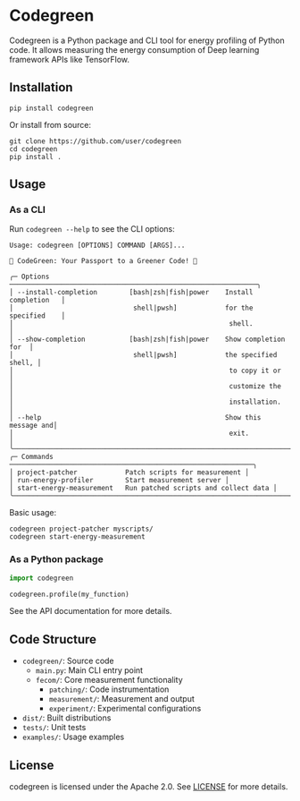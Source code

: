 # Codegreen

Codegreen is a Python package and CLI tool for energy profiling of Python code. It allows measuring the energy consumption of Deep learning framework APIs like TensorFlow.

## Installation

```
pip install codegreen
```

Or install from source:

```
git clone https://github.com/user/codegreen
cd codegreen
pip install .
```

## Usage

### As a CLI
Run `codegreen --help` to see the CLI options:

```
Usage: codegreen [OPTIONS] COMMAND [ARGS]...                              
                                                                          
🍃 CodeGreen: Your Passport to a Greener Code! 🍃                         
                                                                          
╭─ Options ──────────────────────────────────────────────────────────────╮
│ --install-completion        [bash|zsh|fish|power    Install completion   │
│                              shell|pwsh]            for the specified    │  
│                                                      shell.             │
│ --show-completion           [bash|zsh|fish|power    Show completion for  │
│                              shell|pwsh]            the specified shell, │
│                                                      to copy it or       │
│                                                      customize the       │
│                                                      installation.       │
│ --help                                              Show this message and│
│                                                      exit.               │  
╰────────────────────────────────────────────────────────────────────────╯
╭─ Commands ─────────────────────────────────────────────────────────────╮
│ project-patcher            Patch scripts for measurement │
│ run-energy-profiler        Start measurement server │   
│ start-energy-measurement   Run patched scripts and collect data │
╰────────────────────────────────────────────────────────────────────────╯
```

Basic usage:

```
codegreen project-patcher myscripts/
codegreen start-energy-measurement
```

### As a Python package

```python
import codegreen

codegreen.profile(my_function)
```

See the API documentation for more details.

## Code Structure

- `codegreen/`: Source code
  - `main.py`: Main CLI entry point
  - `fecom/`: Core measurement functionality
    - `patching/`: Code instrumentation
    - `measurement/`: Measurement and output
    - `experiment/`: Experimental configurations
- `dist/`: Built distributions
- `tests/`: Unit tests
- `examples/`: Usage examples

<!-- 
## Contributing

Contributions to codegreen are welcome! See [CONTRIBUTING.md](CONTRIBUTING.md) for contribution guidelines.

Please file bug reports and feature requests on the GitHub issues page.
-->

## License

codegreen is licensed under the Apache 2.0. See [LICENSE](LICENSE) for more details.
